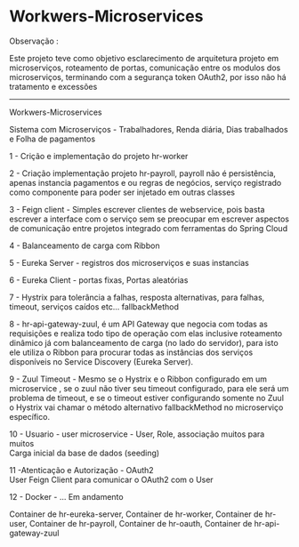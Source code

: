 #  Workwers-Microservices

Observação :

Este projeto teve como objetivo esclarecimento de arquitetura projeto em microserviços, roteamento de portas, comunicação entre os modulos dos microserviços, terminando com a segurança token OAuth2,  por isso não há tratamento e excessões

----------------------------------------------------------------------------------------------------------------

 Workwers-Microservices


Sistema com Microserviços - Trabalhadores, Renda diária, Dias trabalhados e Folha de pagamentos


1 - Crição e implementação do projeto hr-worker 

2 - Criação implementação projeto hr-payroll, payroll não é persistência, apenas instancia pagamentos e ou regras de negócios, serviço registrado como componente para poder ser injetado em outras classes
            
3 - Feign client - Simples escrever clientes de webservice, pois basta escrever a interface com o serviço sem se preocupar em escrever aspectos de comunicação entre projetos integrado com ferramentas do Spring Cloud 

4 - Balanceamento de carga com Ribbon 
    
5 - Eureka Server - registros dos microserviços e suas instancias

6 - Eureka Client - portas fixas, Portas aleatórias 
      
7 -  Hystrix para tolerância a falhas, resposta alternativas, para falhas, timeout, serviços caídos etc... fallbackMethod

8 - hr-api-gateway-zuul, é um API Gateway que negocia com todas as requisições e realiza todo tipo de operação com elas inclusive roteamento dinâmico já com balanceamento de carga (no lado do servidor), para isto ele utiliza o Ribbon para procurar todas as instâncias dos serviços disponíveis no Service Discovery (Eureka Server).

9 - Zuul Timeout - Mesmo se o Hystrix e o Ribbon configurado em um microservice , se o zuul não tiver seu timeout configurado, para ele será um problema de timeout, e se o timeout estiver configurando somente no Zuul o Hystrix vai chamar o método alternativo fallbackMethod no microserviço específico.
          
10 - Usuario - user microservice -  User, Role, associação muitos para muitos <br>
Carga inicial da base de dados (seeding)        

11 -Atenticação e Autorização  - OAuth2  <br> 
User Feign Client para comunicar o OAuth2 com o User<br>

12 - Docker - ... Em andamento <br>
  
 Container de hr-eureka-server, Container de hr-worker, Container de hr-user, Container de hr-payroll, Container de hr-oauth, Container de hr-api-gateway-zuul
          
